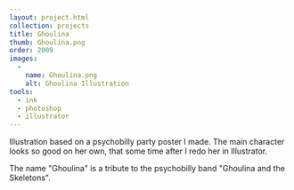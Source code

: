 ```yaml
---
layout: project.html
collection: projects
title: Ghoulina
thumb: Ghoulina.png
order: 2009
images:
  -
    name: Ghoulina.png
    alt: Ghoulina Illustration
tools:
  - ink
  - photoshop
  - illustrator
---
```


Illustration based on a psychobilly party poster I made. The main character looks so good on her own, that some time after I redo her in Illustrator.

The name "Ghoulina" is a tribute to the psychobilly band "Ghoulina and the Skeletons".
